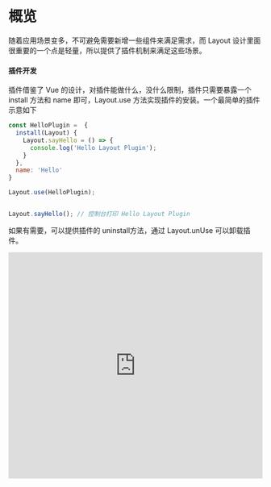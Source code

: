 # 概览
随着应用场景变多，不可避免需要新增一些组件来满足需求，而 Layout 设计里面很重要的一个点是轻量，所以提供了插件机制来满足这些场景。

#### 插件开发
插件借鉴了 Vue 的设计，对插件能做什么，没什么限制，插件只需要暴露一个 install 方法和 name 即可，Layout.use 方法实现插件的安装。一个最简单的插件示意如下
``` js
const HelloPlugin =  {
  install(Layout) {
    Layout.sayHello = () => {
      console.log('Hello Layout Plugin');
    }
  },
  name: 'Hello'
}

Layout.use(HelloPlugin);


Layout.sayHello(); // 控制台打印 Hello Layout Plugin
```
如果有需要，可以提供插件的 uninstall方法，通过 Layout.unUse 可以卸载插件。

<iframe height="449.01165771484375" style="width: 100%;" scrolling="no" title="Layout Plugin" src="https://codepen.io/yuanzm/embed/wvQvrNo?default-tab=js%2Cresult&editable=true" frameborder="no" loading="lazy" allowtransparency="true" allowfullscreen="true">
  See the Pen <a href="https://codepen.io/yuanzm/pen/wvQvrNo">
  Layout Plugin</a> by yuanzm (<a href="https://codepen.io/yuanzm">@yuanzm</a>)
  on <a href="https://codepen.io">CodePen</a>.
</iframe>